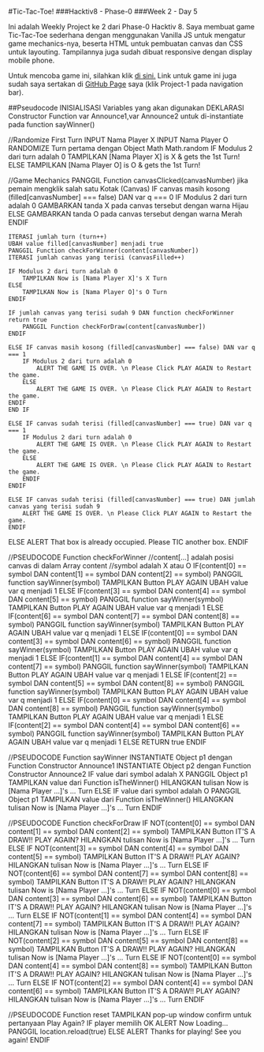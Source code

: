 #Tic-Tac-Toe!
###Hacktiv8 - Phase-0
###Week 2 - Day 5


Ini adalah Weekly Project ke 2 dari Phase-0 Hacktiv 8.
Saya membuat game Tic-Tac-Toe sederhana dengan menggunakan Vanilla JS untuk mengatur game mechanics-nya,
beserta HTML untuk pembuatan canvas dan CSS untuk layouting.
Tampilannya juga sudah dibuat responsive dengan display mobile phone.

Untuk mencoba game ini, silahkan klik [di sini.](https://laksonosuryadi.github.io/tictactoe "TIC-TAC-TOE!")
Link untuk game ini juga sudah saya sertakan di [GitHub Page](https://laksonosuryadi.github.io/) saya (klik Project-1 pada navigation bar).


##Pseudocode
INISIALISASI Variables yang akan digunakan
DEKLARASI Constructor Function var Announce1,var Announce2 untuk di-instantiate pada function sayWinner()

//Randomize First Turn
INPUT Nama Player X
INPUT Nama Player O
RANDOMIZE Turn pertama dengan Object Math Math.random
IF Modulus 2 dari turn adalah 0
    TAMPILKAN [Nama Player X] is X & gets the 1st Turn!
ELSE
    TAMPILKAN [Nama Player O] is O & gets the 1st Turn!

//Game Mechanics
PANGGIL Function canvasClicked(canvasNumber) jika pemain mengklik salah satu Kotak (Canvas)
IF canvas masih kosong (filled[canvasNumber] === false) DAN var q === 0
    IF Modulus 2 dari turn adalah 0
        GAMBARKAN tanda X pada canvas tersebut dengan warna Hijau
    ELSE
        GAMBARKAN tanda O pada canvas tersebut dengan warna Merah
    ENDIF

    ITERASI jumlah turn (turn++)
    UBAH value filled[canvasNumber] menjadi true
    PANGGIL Function checkForWinner(content[canvasNumber])
    ITERASI jumlah canvas yang terisi (canvasFilled++)

    IF Modulus 2 dari turn adalah 0
        TAMPILKAN Now is [Nama Player X]'s X Turn
    ELSE   
        TAMPILKAN Now is [Nama Player O]'s O Turn
    ENDIF

    IF jumlah canvas yang terisi sudah 9 DAN function checkForWinner return true
        PANGGIL Function checkForDraw(content[canvasNumber])
    ENDIF

    ELSE IF canvas masih kosong (filled[canvasNumber] === false) DAN var q === 1
        IF Modulus 2 dari turn adalah 0
            ALERT THE GAME IS OVER. \n Please Click PLAY AGAIN to Restart the game.
        ELSE
            ALERT THE GAME IS OVER. \n Please Click PLAY AGAIN to Restart the game.
    ENDIF
    END IF

    ELSE IF canvas sudah terisi (filled[canvasNumber] === true) DAN var q === 1
        IF Modulus 2 dari turn adalah 0
            ALERT THE GAME IS OVER. \n Please Click PLAY AGAIN to Restart the game.
        ELSE
            ALERT THE GAME IS OVER. \n Please Click PLAY AGAIN to Restart the game.
        ENDIF
    ENDIF

    ELSE IF canvas sudah terisi (filled[canvasNumber] === true) DAN jumlah canvas yang terisi sudah 9
        ALERT THE GAME IS OVER. \n Please Click PLAY AGAIN to Restart the game.
    ENDIF

ELSE
    ALERT That box is already occupied. Please TIC another box.
ENDIF


//PSEUDOCODE Function checkForWinner
//content[...] adalah posisi canvas di dalam Array content
//symbol adalah X atau O
IF(content[0] == symbol DAN content[1] == symbol DAN content[2] == symbol)
    PANGGIL function sayWinner(symbol)
    TAMPILKAN Button PLAY AGAIN
    UBAH value var q menjadi 1
    ELSE IF(content[3] == symbol DAN content[4] == symbol DAN content[5] == symbol)
        PANGGIL function sayWinner(symbol)
        TAMPILKAN Button PLAY AGAIN
        UBAH value var q menjadi 1
        ELSE IF(content[6] == symbol DAN content[7] == symbol DAN content[8] == symbol)
            PANGGIL function sayWinner(symbol)
            TAMPILKAN Button PLAY AGAIN
            UBAH value var q menjadi 1
            ELSE IF(content[0] == symbol DAN content[3] == symbol DAN content[6] == symbol)
                PANGGIL function sayWinner(symbol)
                TAMPILKAN Button PLAY AGAIN
                UBAH value var q menjadi 1
                ELSE IF(content[1] == symbol DAN content[4] == symbol DAN content[7] == symbol)
                    PANGGIL function sayWinner(symbol)
                    TAMPILKAN Button PLAY AGAIN
                    UBAH value var q menjadi 1
                    ELSE IF(content[2] == symbol DAN content[5] == symbol DAN content[8] == symbol)
                        PANGGIL function sayWinner(symbol)
                        TAMPILKAN Button PLAY AGAIN
                        UBAH value var q menjadi 1
                        ELSE IF(content[0] == symbol DAN content[4] == symbol DAN content[8] == symbol)
                            PANGGIL function sayWinner(symbol)
                            TAMPILKAN Button PLAY AGAIN
                            UBAH value var q menjadi 1
                            ELSE IF(content[2] == symbol DAN content[4] == symbol DAN content[6] == symbol)
                                PANGGIL function sayWinner(symbol)
                                TAMPILKAN Button PLAY AGAIN
                                UBAH value var q menjadi 1
                                    ELSE
                                        RETURN true
ENDIF


//PSEUDOCODE Function sayWinner
INSTANTIATE Object p1 dengan Function Constructor Announce1
INSTANTIATE Object p2 dengan Function Constructor Announce2
IF value dari symbol adalah X
    PANGGIL Object p1
    TAMPILKAN value dari Function isTheWinner()
    HILANGKAN tulisan Now is [Nama Player ...]'s ... Turn
    ELSE IF value dari symbol adalah O
        PANGGIL Object p1
        TAMPILKAN value dari Function isTheWinner()
        HILANGKAN tulisan Now is [Nama Player ...]'s ... Turn
ENDIF


//PSEUDOCODE Function checkForDraw
IF NOT(content[0] == symbol DAN content[1] == symbol DAN content[2] == symbol)
    TAMPILKAN Button IT'S A DRAW!! PLAY AGAIN?
    HILANGKAN tulisan Now is [Nama Player ...]'s ... Turn
    ELSE IF NOT(content[3] == symbol DAN content[4] == symbol DAN content[5] == symbol)
        TAMPILKAN Button IT'S A DRAW!! PLAY AGAIN?
        HILANGKAN tulisan Now is [Nama Player ...]'s ... Turn
        ELSE IF NOT(content[6] == symbol DAN content[7] == symbol DAN content[8] == symbol)
            TAMPILKAN Button IT'S A DRAW!! PLAY AGAIN?
            HILANGKAN tulisan Now is [Nama Player ...]'s ... Turn
            ELSE IF NOT(content[0] == symbol DAN content[3] == symbol DAN content[6] == symbol)
                TAMPILKAN Button IT'S A DRAW!! PLAY AGAIN?
                HILANGKAN tulisan Now is [Nama Player ...]'s ... Turn
                ELSE IF NOT(content[1] == symbol DAN content[4] == symbol DAN content[7] == symbol)
                    TAMPILKAN Button IT'S A DRAW!! PLAY AGAIN?
                    HILANGKAN tulisan Now is [Nama Player ...]'s ... Turn
                    ELSE IF NOT(content[2] == symbol DAN content[5] == symbol DAN content[8] == symbol)
                        TAMPILKAN Button IT'S A DRAW!! PLAY AGAIN?
                        HILANGKAN tulisan Now is [Nama Player ...]'s ... Turn
                        ELSE IF NOT(content[0] == symbol DAN content[4] == symbol DAN content[8] == symbol)
                            TAMPILKAN Button IT'S A DRAW!! PLAY AGAIN?
                            HILANGKAN tulisan Now is [Nama Player ...]'s ... Turn
                            ELSE IF NOT(content[2] == symbol DAN content[4] == symbol DAN content[6] == symbol)
                                TAMPILKAN Button IT'S A DRAW!! PLAY AGAIN?
                                HILANGKAN tulisan Now is [Nama Player ...]'s ... Turn
ENDIF


//PSEUDOCODE Function reset
TAMPILKAN pop-up window confirm untuk pertanyaan Play Again?
    IF player memilih OK
        ALERT Now Loading...
        PANGGIL location.reload(true)
    ELSE
        ALERT Thanks for playing! See you again!
    ENDIF
